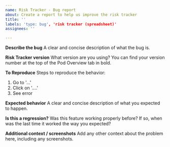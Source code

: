 ```yaml
---
name: Risk Tracker - Bug report
about: Create a report to help us improve the risk tracker
title: ''
labels: 'type: bug', 'risk tracker (spreadsheet)'
assignees: ''

---
```


**Describe the bug**
A clear and concise description of what the bug is.

**Risk Tracker version**
What version are you using? You can find your version number at the top of the Pod Overview tab in bold.

**To Reproduce**
Steps to reproduce the behavior:

1. Go to '...'
2. Click on '....'
3. See error

**Expected behavior**
A clear and concise description of what you expected to happen.

**Is this a regression?**
Was this feature working properly before? If so, when was the last time it worked the way you expected?

**Additional context / screenshots**
Add any other context about the problem here, including any screenshots.
